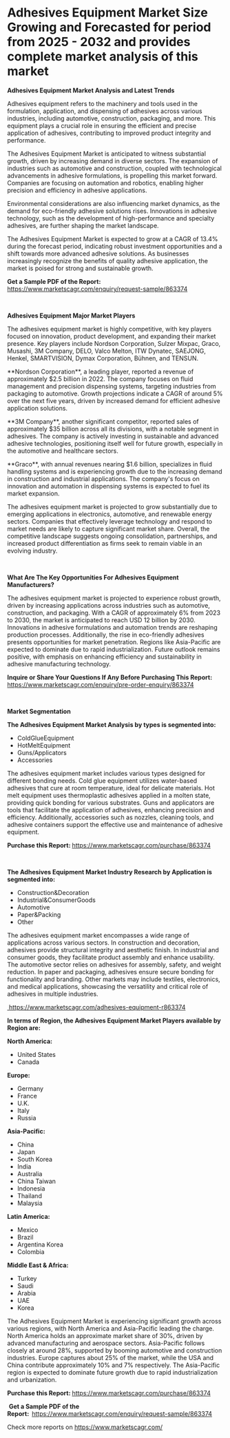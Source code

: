 <p><h1>Adhesives Equipment Market Size Growing and Forecasted for period from 2025 - 2032 and provides complete market analysis of this market</h1></p><p><strong>Adhesives Equipment Market Analysis and Latest Trends</strong></p>
<p><p>Adhesives equipment refers to the machinery and tools used in the formulation, application, and dispensing of adhesives across various industries, including automotive, construction, packaging, and more. This equipment plays a crucial role in ensuring the efficient and precise application of adhesives, contributing to improved product integrity and performance. </p><p>The Adhesives Equipment Market is anticipated to witness substantial growth, driven by increasing demand in diverse sectors. The expansion of industries such as automotive and construction, coupled with technological advancements in adhesive formulations, is propelling this market forward. Companies are focusing on automation and robotics, enabling higher precision and efficiency in adhesive applications. </p><p>Environmental considerations are also influencing market dynamics, as the demand for eco-friendly adhesive solutions rises. Innovations in adhesive technology, such as the development of high-performance and specialty adhesives, are further shaping the market landscape. </p><p>The Adhesives Equipment Market is expected to grow at a CAGR of 13.4% during the forecast period, indicating robust investment opportunities and a shift towards more advanced adhesive solutions. As businesses increasingly recognize the benefits of quality adhesive application, the market is poised for strong and sustainable growth.</p></p>
<p><strong>Get a Sample PDF of the Report:&nbsp;</strong> <a href="https://www.marketscagr.com/enquiry/request-sample/863374?utm_campaign=2335&utm_medium=2&utm_source=Github&utm_content=ia&utm_term=16022025&utm_id=adhesives-equipment">https://www.marketscagr.com/enquiry/request-sample/863374</a></p>
<p>&nbsp;</p>
<p><strong>Adhesives Equipment Major Market Players</strong></p>
<p><p>The adhesives equipment market is highly competitive, with key players focused on innovation, product development, and expanding their market presence. Key players include Nordson Corporation, Sulzer Mixpac, Graco, Musashi, 3M Company, DELO, Valco Melton, ITW Dynatec, SAEJONG, Henkel, SMARTVISION, Dymax Corporation, Bühnen, and TENSUN.</p><p>**Nordson Corporation**, a leading player, reported a revenue of approximately $2.5 billion in 2022. The company focuses on fluid management and precision dispensing systems, targeting industries from packaging to automotive. Growth projections indicate a CAGR of around 5% over the next five years, driven by increased demand for efficient adhesive application solutions.</p><p>**3M Company**, another significant competitor, reported sales of approximately $35 billion across all its divisions, with a notable segment in adhesives. The company is actively investing in sustainable and advanced adhesive technologies, positioning itself well for future growth, especially in the automotive and healthcare sectors.</p><p>**Graco**, with annual revenues nearing $1.6 billion, specializes in fluid handling systems and is experiencing growth due to the increasing demand in construction and industrial applications. The company's focus on innovation and automation in dispensing systems is expected to fuel its market expansion.</p><p>The adhesives equipment market is projected to grow substantially due to emerging applications in electronics, automotive, and renewable energy sectors. Companies that effectively leverage technology and respond to market needs are likely to capture significant market share. Overall, the competitive landscape suggests ongoing consolidation, partnerships, and increased product differentiation as firms seek to remain viable in an evolving industry.</p></p>
<p>&nbsp;</p>
<p><strong>What Are The Key Opportunities For Adhesives Equipment Manufacturers?</strong></p>
<p><p>The adhesives equipment market is projected to experience robust growth, driven by increasing applications across industries such as automotive, construction, and packaging. With a CAGR of approximately 6% from 2023 to 2030, the market is anticipated to reach USD 12 billion by 2030. Innovations in adhesive formulations and automation trends are reshaping production processes. Additionally, the rise in eco-friendly adhesives presents opportunities for market penetration. Regions like Asia-Pacific are expected to dominate due to rapid industrialization. Future outlook remains positive, with emphasis on enhancing efficiency and sustainability in adhesive manufacturing technology.</p></p>
<p><strong>Inquire or Share Your Questions If Any Before Purchasing This Report:</strong> <a href="https://www.marketscagr.com/enquiry/pre-order-enquiry/863374?utm_campaign=2335&utm_medium=2&utm_source=Github&utm_content=ia&utm_term=16022025&utm_id=adhesives-equipment">https://www.marketscagr.com/enquiry/pre-order-enquiry/863374</a></p>
<p>&nbsp;</p>
<p><strong>Market Segmentation</strong></p>
<p><strong>The Adhesives Equipment Market Analysis by types is segmented into:</strong></p>
<p><ul><li>ColdGlueEquipment</li><li>HotMeltEquipment</li><li>Guns/Applicators</li><li>Accessories</li></ul></p>
<p><p>The adhesives equipment market includes various types designed for different bonding needs. Cold glue equipment utilizes water-based adhesives that cure at room temperature, ideal for delicate materials. Hot melt equipment uses thermoplastic adhesives applied in a molten state, providing quick bonding for various substrates. Guns and applicators are tools that facilitate the application of adhesives, enhancing precision and efficiency. Additionally, accessories such as nozzles, cleaning tools, and adhesive containers support the effective use and maintenance of adhesive equipment.</p></p>
<p><strong>Purchase this Report:&nbsp;</strong><a href="https://www.marketscagr.com/purchase/863374?utm_campaign=2335&utm_medium=2&utm_source=Github&utm_content=ia&utm_term=16022025&utm_id=adhesives-equipment">https://www.marketscagr.com/purchase/863374</a></p>
<p>&nbsp;</p>
<p><strong>The Adhesives Equipment Market Industry Research by Application is segmented into:</strong></p>
<p><ul><li>Construction&Decoration</li><li>Industrial&ConsumerGoods</li><li>Automotive</li><li>Paper&Packing</li><li>Other</li></ul></p>
<p><p>The adhesives equipment market encompasses a wide range of applications across various sectors. In construction and decoration, adhesives provide structural integrity and aesthetic finish. In industrial and consumer goods, they facilitate product assembly and enhance usability. The automotive sector relies on adhesives for assembly, safety, and weight reduction. In paper and packaging, adhesives ensure secure bonding for functionality and branding. Other markets may include textiles, electronics, and medical applications, showcasing the versatility and critical role of adhesives in multiple industries.</p></p>
<p><a href="https://www.marketscagr.com/adhesives-equipment-r863374?utm_campaign=2335&utm_medium=2&utm_source=Github&utm_content=ia&utm_term=16022025&utm_id=adhesives-equipment">&nbsp;https://www.marketscagr.com/adhesives-equipment-r863374</a></p>
<p><strong>In terms of Region, the Adhesives Equipment Market Players available by Region are:</strong></p>
<p>
    <p> <strong> North America: </strong>
        <ul>
            <li>United States</li>
            <li>Canada</li>
        </ul>
        </p> 
    <p> <strong> Europe: </strong>
        <ul>
            <li>Germany</li>
            <li>France</li>
            <li>U.K.</li>
            <li>Italy</li>
            <li>Russia</li>
        </ul>
        </p> 
    <p> <strong> Asia-Pacific: </strong>
        <ul>
            <li>China</li>
            <li>Japan</li>
            <li>South Korea</li>
            <li>India</li>
            <li>Australia</li>
            <li>China Taiwan</li>
            <li>Indonesia</li>
            <li>Thailand</li>
            <li>Malaysia</li>
        </ul>
        </p> 
    <p> <strong> Latin America: </strong>
        <ul>
            <li>Mexico</li>
            <li>Brazil</li>
            <li>Argentina Korea</li>
            <li>Colombia</li>
        </ul>
        </p> 
    <p> <strong> Middle East & Africa: </strong>
        <ul>
            <li>Turkey</li>
            <li>Saudi</li>
            <li>Arabia</li>
            <li>UAE</li>
            <li>Korea</li>
        </ul>
    </p>
    </p>
<p><p>The Adhesives Equipment Market is experiencing significant growth across various regions, with North America and Asia-Pacific leading the charge. North America holds an approximate market share of 30%, driven by advanced manufacturing and aerospace sectors. Asia-Pacific follows closely at around 28%, supported by booming automotive and construction industries. Europe captures about 25% of the market, while the USA and China contribute approximately 10% and 7% respectively. The Asia-Pacific region is expected to dominate future growth due to rapid industrialization and urbanization.</p></p>
<p><strong>Purchase this Report: </strong><a href="https://www.marketscagr.com/purchase/863374?utm_campaign=2335&utm_medium=2&utm_source=Github&utm_content=ia&utm_term=16022025&utm_id=adhesives-equipment">https://www.marketscagr.com/purchase/863374</a></p>
<p>&nbsp;<strong>Get a Sample PDF of the Report:&nbsp;&nbsp;</strong><a href="https://www.marketscagr.com/enquiry/request-sample/863374?utm_campaign=2335&utm_medium=2&utm_source=Github&utm_content=ia&utm_term=16022025&utm_id=adhesives-equipment">https://www.marketscagr.com/enquiry/request-sample/863374</a></p>
<p><strong></strong></p>
<p>Check more reports on <a href="https://www.marketscagr.com/?utm_campaign=2335&utm_medium=2&utm_source=Github&utm_content=ia&utm_term=16022025&utm_id=adhesives-equipment">https://www.marketscagr.com/</a></p>